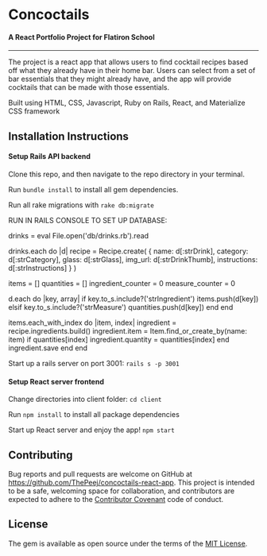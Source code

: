 # Concoctails
#### A React Portfolio Project for Flatiron School
---

The project is a react app that allows users to find cocktail recipes based off what they already have in their home bar. Users can select from a set of bar essentials that they might already have, and the app will provide cocktails that can be made with those essentials. 

Built using HTML, CSS, Javascript, Ruby on Rails, React, and Materialize CSS framework


## Installation Instructions

#### Setup Rails API backend

Clone this repo, and then navigate to the repo directory in your terminal.

Run `bundle install` to install all gem dependencies.

Run all rake migrations with `rake db:migrate`

RUN IN RAILS CONSOLE TO SET UP DATABASE:

drinks = eval File.open('db/drinks.rb').read

drinks.each do |d|
  recipe = Recipe.create(
    {
      name: d[:strDrink],
      category: d[:strCategory],
      glass: d[:strGlass],
      img_url: d[:strDrinkThumb],
      instructions: d[:strInstructions]
    }
  )

  items = []
  quantities = []
  ingredient_counter = 0
  measure_counter = 0

  d.each do |key, array|
    if key.to_s.include?('strIngredient')
      items.push(d[key])
    elsif key.to_s.include?('strMeasure')
      quantities.push(d[key])
    end
  end

  items.each_with_index do |item, index|
    ingredient = recipe.ingredients.build()
    ingredient.item = Item.find_or_create_by(name: item)
    if quantities[index]
      ingredient.quantity = quantities[index]
    end
    ingredient.save
  end
end

Start up a rails server on port 3001: `rails s -p 3001`

#### Setup React server frontend

Change directories into client folder: `cd client`

Run `npm install` to install all package dependencies

Start up React server and enjoy the app! `npm start`


## Contributing

Bug reports and pull requests are welcome on GitHub at https://github.com/ThePeej/concoctails-react-app. This project is intended to be a safe, welcoming space for collaboration, and contributors are expected to adhere to the [Contributor Covenant](http://contributor-covenant.org) code of conduct.

## License

The gem is available as open source under the terms of the [MIT License](https://opensource.org/licenses/MIT).

